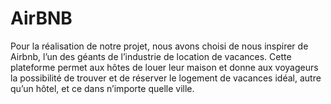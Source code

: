 # AirBNB

Pour la réalisation de notre projet, nous avons choisi de nous inspirer de Airbnb, l’un des géants de l’industrie de location de vacances.
Cette plateforme permet aux hôtes de louer leur maison et donne aux voyageurs la possibilité de trouver et de réserver le logement de vacances idéal, autre qu’un hôtel, et ce dans n’importe quelle ville.
